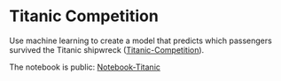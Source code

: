 # Titanic Competition

Use machine learning to create a model that predicts which passengers survived the Titanic shipwreck ([Titanic-Competition](https://www.kaggle.com/c/titanic)).

The notebook is public: [Notebook-Titanic](https://www.kaggle.com/simonefaggi/titaniccompetition-1)